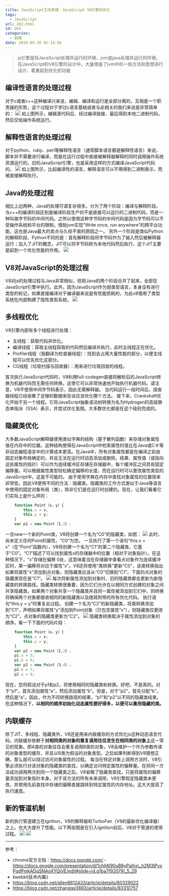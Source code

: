 ```yaml
---
title: JavaScript工作原理：JavaScript V8引擎的优化
tags:
  - JavaScript
url: 262.html
id: 262
categories:
  - 前端
date: 2019-05-26 01:14:56
---
```


> js引擎是将JavaScript处理并运行的环境，jvm是java处理并运行的环境，在JavaScript的V8引擎的设计中，大量借鉴了jvm中的一些方法和思想进行设计，着重起到优化的功能

编译性语言的处理过程
----------

对于c或者c++这种编译兴来说，编辑、编译和运行是全部分离的，互相是一个职责链的形势，这个过程对于学过c语言基础或者与此相关的我们来说是非常简单的： ![](http://img.bugzhang.com/QQ%E5%9B%BE%E7%89%8720190812012318.png) 如上图所示，编辑源代码后、经过编译链接、最后得到本地二进制代码，然后交给操作系统运行。

解释性语言的处理过程
----------

对于python、ruby、perl等解释性语言（通常脚本语言都是解释性语言）来说，脚本并不需要进行编译，而是在运行过程中直接被解释器解释的同时调用操作系统资源运行的。旧的JavaScript引擎，也是采用这样的方式编译JavaScript代码的。 ![](http://img.bugzhang.com/QQ%E5%9B%BE%E7%89%8720190812012324.png) 如上图所示，比起编译性的语言，解释语言可以不用得到二进制表示，而被直接解释执行。

Java的处理过程
---------

相比上边两种，Java的处理可谓复杂很多。分为了两个阶段：编译与解释阶段。与c++的编译阶段区别是编译阶段生产的不是直接可以运行的二进制代码，而是一种叫做字节码的中间代码。之所以使用这种字节码的中间代码是因为字节码可以不受操作系统和平台的限制，借助jvm实现“Write once, run anywhere”的跨平台功能，这也是Java最大的卖点与久经不衰的原因之一。 另外一个阶段是类似Python的解释阶段，Python不同的是：首先解释阶段将字节码作为了输入然后被解释器运行；加入了JIT的概念，JIT可以将字节码转为本地代码然后执行，这个JIT主要是起到一个优化性能的作用。 ![](http://img.bugzhang.com/QQ%E5%9B%BE%E7%89%8720190812012327.png)

V8对JavaScript的处理过程
------------------

V8对js的处理过程与Java非常相似，但把Java的两个阶段合并了起来，全部在JavaScript引擎中执行。此外，因为JavaScript作为弱类型语言，本身没有进行类型的标记，如果直接编译对于编译器来说是有性能损耗的，为此v8借用了类型系统在内部构建了隐性类型系统。 ![](http://img.bugzhang.com/QQ%E5%9B%BE%E7%89%8720190812012331.png)

多线程优化
-----

V8引擎内部有多个线程进行处理：

*   主线程：获取代码并优化。
*   编译线程：获取主线程获取的代码然后编译并执行，此时主线程正在优化。
*   Profiler线程（我翻译为检查器线程）：找到会占用大量性能的部分，以便主线程可以优先优化这部分。
*   CG线程（垃圾扫描与回收器）：用来进行垃圾回收的线程。

首次执行JavaScript代码时，V8利用full-codegen直接将解析后的JavaScript转换为机器代码而无需任何转换。这使它可以非常快速地开始执行机器代码。请注意，V8不使用中间字节码表示，因此无需解释器。 当代码运行一段时间后，探查器线程已经收集了足够的数据来告诉应该优化哪个方法。 接下来，Crankshaft优化开始于另一个线程。它将JavaScript抽象语法树转换为名为Hydrogen的高级静态单指派（SSA）表示，并尝试优化氢图。大多数优化都是在这个级别完成的。

隐藏类优化
-----

大多数JavaScript解释器使用类似字典的结构（基于散列函数）来存储对象属性值在内存中的位置。这种结构使得在JavaScript中检索属性的值比在Java或C＃等非动态编程语言中的计算成本更高。在Java中，所有对象属性都是在编译之前由固定对象布局确定的，并且无法在运行时动态添加或删除。结果、属性值（或指向这些属性的指针）可以作为连续缓冲区存储在存储器中，每个缓冲区之间具有固定偏移量。可以根据属性类型轻松确定偏移的长度，而在运行时可以更改属性类型的JavaScript中，这是不可能的。 由于使用字典在内存中查找对象属性的位置效率非常低，因此V8使用不同的方法：隐藏类。隐藏类的工作方式类似于Java等语言中使用的固定对象布局（类），除非它们是在运行时创建的。现在，让我们看看它们实际上是什么样的：
```js
    function Point（x，y）{
        this.x = x;
        this.y = y;
    }
    var p1 = new Point（1,2）;
```

一旦new一个新的Point类，V8将创建一个名为“C0”的隐藏类，如图： ![](http://img.bugzhang.com/1_pVnIrMZiB9iAz5sW28AixA.png) 此时，尚未定义任何Point的属性，“C0”为空。 一旦执行了第一个语句“this.x = x”（在“Point”函数内），V8将创建一个名为“C1”的第二个隐藏类，它基于“C0”。“C1”描述了可以找到属性x的存储器中的位置（相对于对象指针）。在这种情况下，“x”存储在偏移 0处，这意味着当在存储器中查看点对象作为连续缓冲区时，第一偏移将对应于属性“x”。V8还将使用“类转换”更新“C0”，该类转换指出如果将属性“x”添加到点对象，则隐藏类应该从“C0”切换到“C1”。下面的点对象的隐藏类现在是“C1”。 ![](http://img.bugzhang.com/1_QsVUE3snZD9abYXccg6Sgw.png) 每次将新属性添加到对象时，旧的隐藏类都会更新为新隐藏类的转换路径。隐藏类转换很重要，因为它们允许在以相同方式创建的对象之间共享隐藏类。如果两个对象共享一个隐藏类并且同一属性被添加到它们中，则转换将确保两个对象都接收相同的新隐藏类以及随其附带的所有优化代码。 执行语句“this.y = y”时重复此过程。 创建一个名为“C2”的新隐藏类，将类转换添加到“C1”，声明如果将属性“y”添加到Point对象（已包含属性“x”），则隐藏类应更改为“C2”，点对象的隐藏类更新为“C2”。 ![](http://img.bugzhang.com/1_spJ8v7GWivxZZzTAzqVPtA.png) 隐藏类转换取决于属性添加到对象的顺序。看一下下面的代码片段：
```js
    function Point（x，y）{
        this.x = x;
        this.y = y;
    }
    var p1 = new Point（1,2）;
    p1.a = 5;
    p1.b = 6;
    var p2 = new Point（3,4）;
    p2.b = 7;
    p2.a = 8;
```

现在，您将假设对于p1和p2，将使用相同的隐藏类和转换。好吧，不是真的。对于“p1”，首先添加属性“a”，然后添加属性“b”。但是，对于“p2”，首先分配“b”，然后是“a”。因此，作为不同转换路径的结果，“p1”和“p2”以不同的隐藏类结束。在这种情况下，**以相同的顺序初始化动态属性要好得多，以便可以重用隐藏的类。**

内联缓存
----

除了JIT、多线程、隐藏类外，V8还是用来内联缓存的方式优化js这种动态语言代码。内联缓存依赖于**对相同类的对象的重复调用往往发生在相同类的对象上**这一常见的现象。即A类的对象往往会重复调用B类的对象，V8会维护一个作为参数传递的对象类型的缓存，并且以B类为假设的对象类型。之后如果判断得到V8猜想正确，那么就可以绕过访问对象属性的过程。 每当在特定对象上调用方法时，V8引擎必须执行对该对象的隐藏类的查找，以确定访问特定属性的偏移量。在将同一方法成功调用两次到同一个隐藏类之后，V8省略了隐藏类查找，只是将属性的偏移量添加到对象指针本身。对于该方法的所有未来调用，V8引擎假定隐藏类未更改，并使用先前查找中存储的偏移直接跳转到特定属性的内存地址。这大大提高了执行速度。

新的管道机制
------

新的执行管道建立在Ignition，V8的解释器和TurboFan（V8的最新优化编译器）之上。也大大提升了性能。以下两张图是在引入Ignition前后，V8对于管道的使用过程。 ![](http://img.bugzhang.com/918GZ8F$%28MIH3Q_UR%7D74%7D$C.png) ![](http://img.bugzhang.com/BVJ~S%5D3%5B%5D%7B%60G%5D4SKDAIY5NG.png)

* * *

参考：

*   chrome官方文档：https://docs.google.com/ -https://docs.google.com/presentation/d/1chhN90uB8yPaIhx\_h2M3lPyxPgdPmkADqSNAoXYQiVE/edit#slide=id.g1ba7f92079\_5_29
*   《webkit技术内幕》
*   https://blog.csdn.net/allen8612433/article/details/80329022
*   https://blog.csdn.net/zhangge3663/article/details/83310757